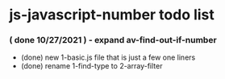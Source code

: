 # js-javascript-number todo list

### ( done 10/27/2021 ) - expand av-find-out-if-number
* (done) new 1-basic.js file that is just a few one liners
* (done) rename 1-find-type to 2-array-filter